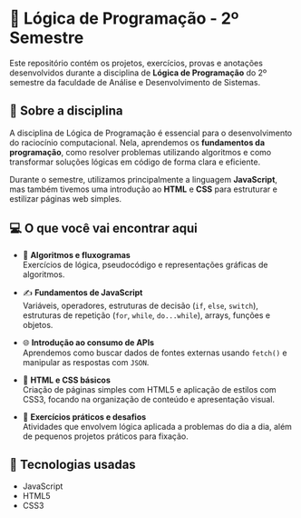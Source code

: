 # 🧠 Lógica de Programação - 2º Semestre

Este repositório contém os projetos, exercícios, provas e anotações desenvolvidos durante a disciplina de **Lógica de Programação** do 2º semestre da faculdade de Análise e Desenvolvimento de Sistemas.

## 📘 Sobre a disciplina

A disciplina de Lógica de Programação é essencial para o desenvolvimento do raciocínio computacional. Nela, aprendemos os **fundamentos da programação**, como resolver problemas utilizando algoritmos e como transformar soluções lógicas em código de forma clara e eficiente.

Durante o semestre, utilizamos principalmente a linguagem **JavaScript**, mas também tivemos uma introdução ao **HTML** e **CSS** para estruturar e estilizar páginas web simples.

## 💻 O que você vai encontrar aqui

- 🧮 **Algoritmos e fluxogramas**  
  Exercícios de lógica, pseudocódigo e representações gráficas de algoritmos.
  
- ✍️ **Fundamentos de JavaScript**  
  Variáveis, operadores, estruturas de decisão (`if`, `else`, `switch`), estruturas de repetição (`for`, `while`, `do...while`), arrays, funções e objetos.

- 🌐 **Introdução ao consumo de APIs**  
  Aprendemos como buscar dados de fontes externas usando `fetch()` e manipular as respostas com `JSON`.

- 🧱 **HTML e CSS básicos**  
  Criação de páginas simples com HTML5 e aplicação de estilos com CSS3, focando na organização de conteúdo e apresentação visual.

- 🔁 **Exercícios práticos e desafios**  
  Atividades que envolvem lógica aplicada a problemas do dia a dia, além de pequenos projetos práticos para fixação.

## 🚀 Tecnologias usadas

- JavaScript
- HTML5
- CSS3
